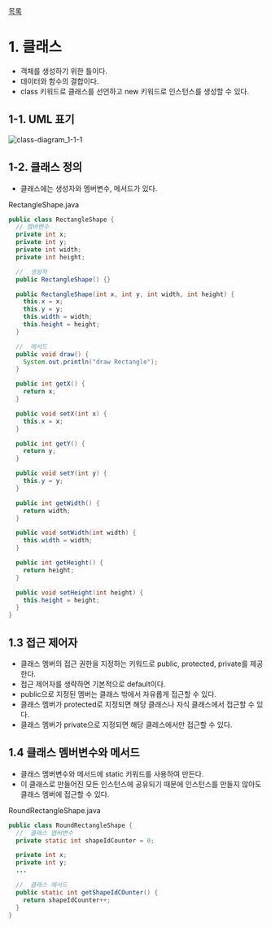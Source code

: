 [목록](https://github.com/JungInBaek/TIL/blob/main/README.md)

# 1. 클래스

- 객체를 생성하기 위한 틀이다.
- 데이터와 함수의 결합이다.
- class 키워드로 클래스를 선언하고 new 키워드로 인스턴스를 생성할 수 있다.

## 1-1. UML 표기
![class-diagram_1-1-1](http://www.plantuml.com/plantuml/proxy?src=https://raw.githubusercontent.com/JungInBaek/TIL/main/DesignPattern/ClassDiagram/class-diagram_1-1-1.puml)

## 1-2. 클래스 정의
  - 클래스에는 생성자와 멤버변수, 메서드가 있다.

RectangleShape.java  
``` java
public class RectangleShape {
  // 멤버변수
  private int x;
  private int y;
  private int width;
  private int height;

  //  생성자
  public RectangleShape() {}

  public RectangleShape(int x, int y, int width, int height) {
    this.x = x;
    this.y = y;
    this.width = width;
    this.height = height;
  }

  //  메서드
  public void draw() {
    System.out.println("draw Rectangle");
  }

  public int getX() {
    return x;
  }

  public void setX(int x) {
    this.x = x;
  }

  public int getY() {
    return y;
  }

  public void setY(int y) {
    this.y = y;
  }

  public int getWidth() {
    return width;
  }

  public void setWidth(int width) {
    this.width = width;
  }

  public int getHeight() {
    return height;
  }

  public void setHeight(int height) {
    this.height = height;
  }
}
```

## 1.3 접근 제어자
- 클래스 멤버의 접근 권한을 지정하는 키워드로 public, protected, private를 제공한다.
- 접근 제어자를 생략하면 기본적으로 default이다.
- public으로 지정된 멤버는 클래스 밖에서 자유롭게 접근할 수 있다.
- 클래스 멤버가 protected로 지정되면 해당 클래스나 자식 클래스에서 접근할 수 있다.
- 클래스 멤버가 private으로 지정되면 해당 클레스에서만 접근할 수 있다.

## 1.4 클래스 멤버변수와 메서드
- 클래스 멤버변수와 메서드에 static 키워드를 사용하여 만든다.
- 이 클래스로 만들어진 모든 인스턴스에 공유되기 때문에 인스턴스를 만들지 않아도 클래스 멤버에 접근할 수 있다.

RoundRectangleShape.java
``` java
public class RoundRectangleShape {
  //  클래스 멤버변수
  private static int shapeIdCounter = 0;

  private int x;
  private int y;
  ...

  //  클래스 메서드
  public static int getShapeIdCOunter() {
    return shapeIdCounter++;
  }
}
```